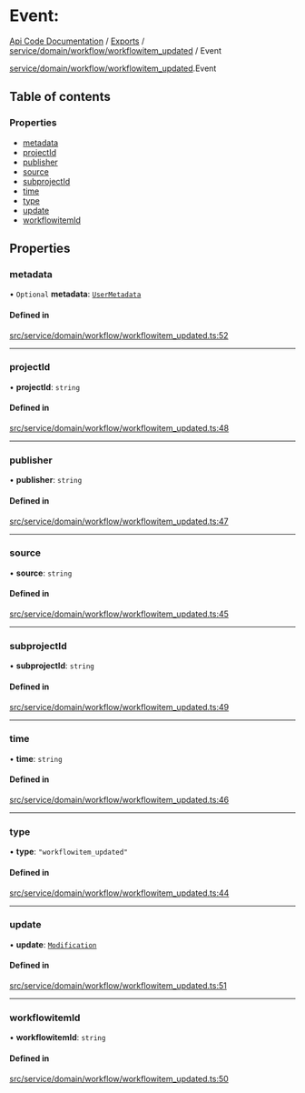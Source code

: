 # Event: 
 
[Api Code Documentation](../README.md) / [Exports](../modules.md) / [service/domain/workflow/workflowitem\_updated](../modules/service_domain_workflow_workflowitem_updated.md) / Event

[service/domain/workflow/workflowitem\_updated](../modules/service_domain_workflow_workflowitem_updated.md).Event

## Table of contents

### Properties

- [metadata](service_domain_workflow_workflowitem_updated.Event.md#metadata)
- [projectId](service_domain_workflow_workflowitem_updated.Event.md#projectid)
- [publisher](service_domain_workflow_workflowitem_updated.Event.md#publisher)
- [source](service_domain_workflow_workflowitem_updated.Event.md#source)
- [subprojectId](service_domain_workflow_workflowitem_updated.Event.md#subprojectid)
- [time](service_domain_workflow_workflowitem_updated.Event.md#time)
- [type](service_domain_workflow_workflowitem_updated.Event.md#type)
- [update](service_domain_workflow_workflowitem_updated.Event.md#update)
- [workflowitemId](service_domain_workflow_workflowitem_updated.Event.md#workflowitemid)

## Properties

### metadata

• `Optional` **metadata**: [`UserMetadata`](../modules/service_domain_metadata.md#usermetadata)

#### Defined in

[src/service/domain/workflow/workflowitem_updated.ts:52](https://github.com/openkfw/TruBudget/blob/d2b440c/api/src/service/domain/workflow/workflowitem_updated.ts#L52)

___

### projectId

• **projectId**: `string`

#### Defined in

[src/service/domain/workflow/workflowitem_updated.ts:48](https://github.com/openkfw/TruBudget/blob/d2b440c/api/src/service/domain/workflow/workflowitem_updated.ts#L48)

___

### publisher

• **publisher**: `string`

#### Defined in

[src/service/domain/workflow/workflowitem_updated.ts:47](https://github.com/openkfw/TruBudget/blob/d2b440c/api/src/service/domain/workflow/workflowitem_updated.ts#L47)

___

### source

• **source**: `string`

#### Defined in

[src/service/domain/workflow/workflowitem_updated.ts:45](https://github.com/openkfw/TruBudget/blob/d2b440c/api/src/service/domain/workflow/workflowitem_updated.ts#L45)

___

### subprojectId

• **subprojectId**: `string`

#### Defined in

[src/service/domain/workflow/workflowitem_updated.ts:49](https://github.com/openkfw/TruBudget/blob/d2b440c/api/src/service/domain/workflow/workflowitem_updated.ts#L49)

___

### time

• **time**: `string`

#### Defined in

[src/service/domain/workflow/workflowitem_updated.ts:46](https://github.com/openkfw/TruBudget/blob/d2b440c/api/src/service/domain/workflow/workflowitem_updated.ts#L46)

___

### type

• **type**: ``"workflowitem_updated"``

#### Defined in

[src/service/domain/workflow/workflowitem_updated.ts:44](https://github.com/openkfw/TruBudget/blob/d2b440c/api/src/service/domain/workflow/workflowitem_updated.ts#L44)

___

### update

• **update**: [`Modification`](service_domain_workflow_workflowitem_updated.Modification.md)

#### Defined in

[src/service/domain/workflow/workflowitem_updated.ts:51](https://github.com/openkfw/TruBudget/blob/d2b440c/api/src/service/domain/workflow/workflowitem_updated.ts#L51)

___

### workflowitemId

• **workflowitemId**: `string`

#### Defined in

[src/service/domain/workflow/workflowitem_updated.ts:50](https://github.com/openkfw/TruBudget/blob/d2b440c/api/src/service/domain/workflow/workflowitem_updated.ts#L50)
